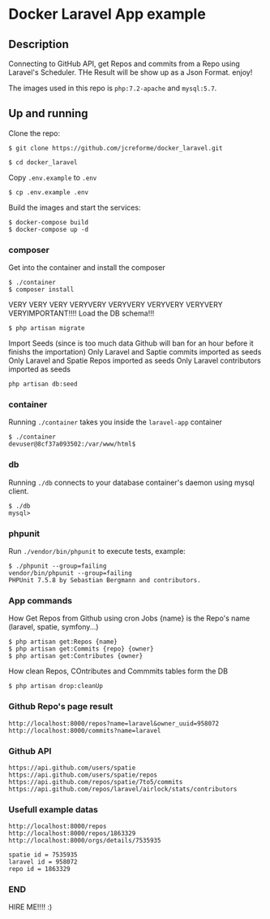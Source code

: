 # Docker Laravel App example

## Description
Connecting to GitHub API, get Repos and commits from a Repo using Laravel's Scheduler.
THe Result will be show up as a Json Format. enjoy!

The images used in this repo is `php:7.2-apache` and `mysql:5.7`.

## Up and running
Clone the repo:
```
$ git clone https://github.com/jcreforme/docker_laravel.git

$ cd docker_laravel
```
Copy `.env.example` to `.env`
```
$ cp .env.example .env 
```

Build the images and start the services:
```
$ docker-compose build
$ docker-compose up -d
```

### composer 
Get into the container and install the composer
```
$ ./container
$ composer install
```

VERY VERY VERY VERYVERY VERYVERY VERYVERY VERYVERY VERYIMPORTANT!!!! 
Load the DB schema!!!
```
$ php artisan migrate
```
Import Seeds (since is too much data Github will ban for an hour before it finishs the importation)
Only Laravel and Saptie commits imported as seeds
Only Laravel and Spatie Repos imported as seeds
Only Laravel contributors imported as seeds
```
php artisan db:seed
```


### container
Running `./container` takes you inside the `laravel-app` container
```
$ ./container
devuser@8cf37a093502:/var/www/html$
```
### db
Running `./db` connects to your database container's daemon using mysql client.
```
$ ./db
mysql>
```

### phpunit
Run `./vendor/bin/phpunit` to execute tests, example:
```
$ ./phpunit --group=failing
vendor/bin/phpunit --group=failing
PHPUnit 7.5.8 by Sebastian Bergmann and contributors.
```

### App commands
How Get Repos from Github using cron Jobs {name} is the Repo's name (laravel, spatie, symfony...)
```
$ php artisan get:Repos {name}
$ php artisan get:Commits {repo} {owner}
$ php artisan get:Contributes {owner}
```

How clean Repos, COntributes and Commmits tables form the DB
```
$ php artisan drop:cleanUp
```

### Github Repo's page result
```
http://localhost:8000/repos?name=laravel&owner_uuid=958072
http://localhost:8000/commits?name=laravel
```

### Github API
```
https://api.github.com/users/spatie
https://api.github.com/users/spatie/repos
https://api.github.com/repos/spatie/7to5/commits
https://api.github.com/repos/laravel/airlock/stats/contributors
```

### Usefull example datas
```
http://localhost:8000/repos
http://localhost:8000/repos/1863329
http://localhost:8000/orgs/details/7535935

spatie id = 7535935
laravel id = 958072
repo id = 1863329
```

### END 
HIRE ME!!!! :)


